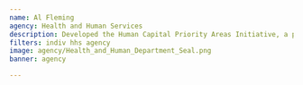 ```yaml
---
name: Al Fleming
agency: Health and Human Services
description: Developed the Human Capital Priority Areas Initiative, a program that enhanced the VA’s ability to attract, recruit, and retain a high performing workforce in order to provide excellent service to veterans. Mr. Fleming's work positioned the VA for future success by identifying new opportunities and supporting the Agency's efforts to manage human, financial, and information resources strategically.
filters: indiv hhs agency
image: agency/Health_and_Human_Department_Seal.png
banner: agency

---
```


